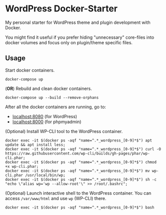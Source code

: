 # WordPress Docker-Starter

My personal starter for WordPress theme and plugin development with Docker. 

You might find it useful if you prefer hiding "unnecessary" core-files into docker volumes and focus only on plugin/theme specific files.

## Usage

Start docker containers.

```
docker-compose up
```

(**OR**) Rebuild and clean docker containers.

```
docker-compose up --build --remove-orphans
```

After all the docker containers are running, go to: 
- [localhost:8080](http://localhost:8080) (for WordPress)
- [localhost:8000](http://localhost:8000) (for phpmyadmin)

(Optional) Install WP-CLI tool to the WordPress container.
```
docker exec -it $(docker ps -aqf "name=^.*_wordpress_[0-9]*$") apt update && apt install less;
docker exec -it $(docker ps -aqf "name=^.*_wordpress_[0-9]*$") curl -O https://raw.githubusercontent.com/wp-cli/builds/gh-pages/phar/wp-cli.phar;
docker exec -it $(docker ps -aqf "name=^.*_wordpress_[0-9]*$") chmod +x wp-cli.phar;
docker exec -it $(docker ps -aqf "name=^.*_wordpress_[0-9]*$") mv wp-cli.phar /usr/local/bin/wp;
docker exec -it $(docker ps -aqf "name=^.*_wordpress_[0-9]*$") sh -c "echo \"alias wp='wp --allow-root'\" >> /root/.bashrc";
```

(Optional) Launch interactive shell to the WordPress container. You can access `/var/www/html` and use `wp` (WP-CLI) there.

```
docker exec -it $(docker ps -aqf "name=^.*_wordpress_[0-9]*$") bash
```
